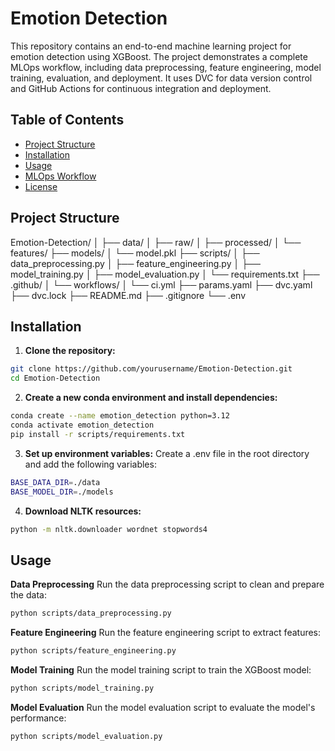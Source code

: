 # Emotion Detection

This repository contains an end-to-end machine learning project for emotion detection using XGBoost. The project demonstrates a complete MLOps workflow, including data preprocessing, feature engineering, model training, evaluation, and deployment. It uses DVC for data version control and GitHub Actions for continuous integration and deployment.

## Table of Contents

- [Project Structure](#project-structure)
- [Installation](#installation)
- [Usage](#usage)
- [MLOps Workflow](#mlops-workflow)
- [License](#license)

## Project Structure
Emotion-Detection/
│
├── data/
│ ├── raw/
│ ├── processed/
│ └── features/
├── models/
│ └── model.pkl
├── scripts/
│ ├── data_preprocessing.py
│ ├── feature_engineering.py
│ ├── model_training.py
│ ├── model_evaluation.py
│ └── requirements.txt
├── .github/
│ └── workflows/
│ └── ci.yml
├── params.yaml
├── dvc.yaml
├── dvc.lock
├── README.md
├── .gitignore
└── .env

## Installation

1. **Clone the repository:**

```bash
git clone https://github.com/yourusername/Emotion-Detection.git
cd Emotion-Detection
```
2. **Create a new conda environment and install dependencies:**

```bash
conda create --name emotion_detection python=3.12
conda activate emotion_detection
pip install -r scripts/requirements.txt
```

3. **Set up environment variables:**
Create a .env file in the root directory and add the following variables:

```bash
BASE_DATA_DIR=./data
BASE_MODEL_DIR=./models
```

4. **Download NLTK resources:**

```bash
python -m nltk.downloader wordnet stopwords4
```


## Usage

**Data Preprocessing**
Run the data preprocessing script to clean and prepare the data:

```bash
python scripts/data_preprocessing.py
```


**Feature Engineering**
Run the feature engineering script to extract features:

```bash
python scripts/feature_engineering.py
```

**Model Training**
Run the model training script to train the XGBoost model:

```bash
python scripts/model_training.py
```

**Model Evaluation**
Run the model evaluation script to evaluate the model's performance:


```bash
python scripts/model_evaluation.py
```